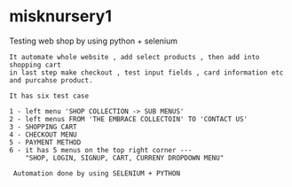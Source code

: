 # misknursery1
Testing web shop by using python + selenium  


    It automate whole website , add select products , then add into shopping cart
    in last step make checkout , test input fields , card information etc 
    and purcahse product. 

    It has six test case 
    
    1 - left menu 'SHOP COLLECTION -> SUB MENUS'
    2 - left menus FROM 'THE EMBRACE COLLECTOIN' TO 'CONTACT US'
    3 - SHOPPING CART
    4 - CHECKOUT MENU
    5 - PAYMENT METHOD
    6 - it has 5 menus on the top right corner ---
        "SHOP, LOGIN, SIGNUP, CART, CURRENY DROPDOWN MENU"  
        
     Automation done by using SELENIUM + PYTHON 
 